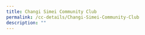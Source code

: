 ```yaml
---
title: Changi Simei Community Club
permalink: /cc-details/Changi-Simei-Community-Club
description: ""
---
```

